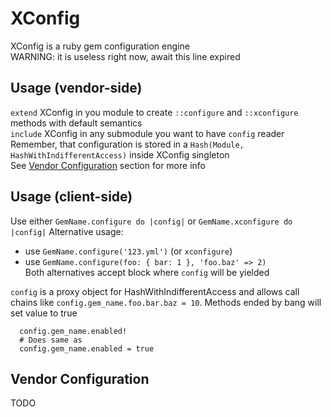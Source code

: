 # XConfig
XConfig is a ruby gem configuration engine  
WARNING: it is useless right now, await this line expired  

## Usage (vendor-side)  
`extend` XConfig in you module to create `::configure` and `::xconfigure`
methods with default semantics  
`include` XConfig in any submodule you want to have `config` reader  
Remember, that configuration is stored in a
`Hash(Module, HashWithIndifferentAccess)` inside XConfig singleton  
See [Vendor Configuration](#vendor-configuration) section for more info

## Usage (client-side)  
Use either `GemName.configure do |config|` or `GemName.xconfigure do |config|`
Alternative usage:  
- use `GemName.configure('123.yml')` (or `xconfigure`)  
- use `GemName.configure(foo: { bar: 1 }, 'foo.baz' => 2)`  
Both alternatives accept block where `config` will be yielded

`config` is a proxy object for HashWithIndifferentAccess and allows call chains
like `config.gem_name.foo.bar.baz = 10`. Methods ended by bang will set value
to true
```
  config.gem_name.enabled!
  # Does same as
  config.gem_name.enabled = true
```

## Vendor Configuration  
TODO  

